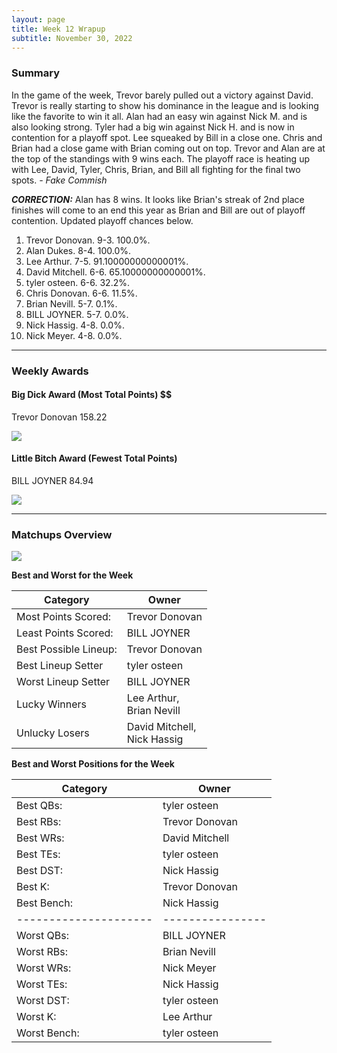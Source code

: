 ```yaml
---
layout: page
title: Week 12 Wrapup
subtitle: November 30, 2022
---
```


### Summary

In the game of the week, Trevor barely pulled out a victory against David. Trevor is really starting to show his dominance in the league and is looking like the favorite to win it all. Alan had an easy win against Nick M. and is also looking strong. Tyler had a big win against Nick H. and is now in contention for a playoff spot. Lee squeaked by Bill in a close one. Chris and Brian had a close game with Brian coming out on top. 
Trevor and Alan are at the top of the standings with 9 wins each. The playoff race is heating up with Lee, David, Tyler, Chris, Brian, and Bill all fighting for the final two spots.  *- Fake Commish*

***CORRECTION:*** Alan has 8 wins. It looks like Brian's streak of 2nd place finishes will come to an end this year as Brian and Bill are out of playoff contention. Updated playoff chances below.

1. Trevor Donovan. 9-3. 100.0%.
2. Alan Dukes. 8-4. 100.0%.
3. Lee Arthur. 7-5. 91.10000000000001%.
4. David Mitchell. 6-6. 65.10000000000001%.
5. tyler osteen. 6-6. 32.2%.
6. Chris Donovan. 6-6. 11.5%.
7. Brian Nevill. 5-7. 0.1%.
8. BILL JOYNER. 5-7. 0.0%.
9. Nick Hassig. 4-8. 0.0%.
10. Nick Meyer. 4-8. 0.0%.

___

### Weekly Awards

#### Big Dick Award (Most Total Points) $$
Trevor Donovan 158.22 

![](https://media1.giphy.com/media/iKGMVLYvaFv0SOysft/giphy.gif?cid=3aa7f8120nhulb2tktf8cx6u28r38sne5oqiz5q5f4wmdrdv&rid=giphy.gif&ct=g)

#### Little Bitch Award (Fewest Total Points)
BILL JOYNER 84.94 

![](https://media4.giphy.com/media/tbw5icxmHzmFYgVsZQ/giphy.gif?cid=3aa7f8127czdd3fqqdwu1aw4fau4idvcmjw0qfokuj3nyeak&rid=giphy.gif&ct=g)


___

### Matchups Overview

![](../assets/img/week12_matchups.png)


**Best and Worst for the Week**


| Category              | Owner                            |
|-----------------------|----------------------------------|
| Most Points Scored:   | Trevor  Donovan                  |
| Least Points Scored:  | BILL JOYNER                      |
| Best Possible Lineup: | Trevor  Donovan                  |
| Best Lineup Setter    | tyler osteen                     |
| Worst Lineup Setter   | BILL JOYNER                      |
| Lucky Winners         | Lee Arthur,<br />Brian Nevill    |
| Unlucky Losers        | David Mitchell,<br />Nick Hassig |


**Best and Worst Positions for the Week**


| Category              | Owner            |
|-----------------------|------------------|
| Best QBs:             | tyler osteen     |
| Best RBs:             | Trevor  Donovan  |
| Best WRs:             | David Mitchell   |
| Best TEs:             | tyler osteen     |
| Best DST:             | Nick Hassig      |
| Best K:               | Trevor  Donovan  |
| Best Bench:           | Nick Hassig      |
| --------------------- | ---------------- |
| Worst QBs:            | BILL JOYNER      |
| Worst RBs:            | Brian Nevill     |
| Worst WRs:            | Nick Meyer       |
| Worst TEs:            | Nick Hassig      |
| Worst DST:            | tyler osteen     |
| Worst K:              | Lee Arthur       |
| Worst Bench:          | tyler osteen     |

